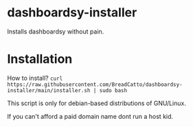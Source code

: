 # dashboardsy-installer
Installs dashboardsy without pain.

# Installation
How to install?
```curl https://raw.githubusercontent.com/BreadCatto/dashboardsy-installer/main/installer.sh | sudo bash```

This script is only for debian-based distributions of GNU/Linux.

If you can't afford a paid domain name dont run a host kid.
